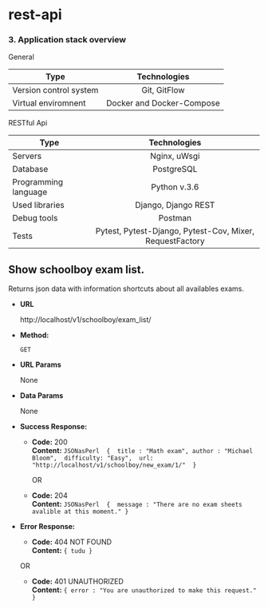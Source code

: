 # rest-api









### 3. Application stack overview

General

| Type        | Technologies           |
| ------------- |:-------------:|
| Version control system  | Git, GitFlow |
| Virtual enviromnent | Docker and Docker-Compose |

RESTful Api

| Type        | Technologies           |
| ------------- |:-------------:|
| Servers | Nginx, uWsgi |
| Database | PostgreSQL |
| Programming language | Python v.3.6 |
| Used libraries | Django, Django REST |
| Debug tools | Postman |
| Tests | Pytest, Pytest-Django, Pytest-Cov, Mixer, RequestFactory |




**Show schoolboy exam list.**
----
  Returns json data with information shortcuts about all availables exams.

* **URL**

  http://localhost/v1/schoolboy/exam_list/

* **Method:**

  `GET`
  
*  **URL Params**

   None

* **Data Params**

  None

* **Success Response:**

  * **Code:** 200 <br />
    **Content:** ```JSONasPerl 
                    { 
                      title : "Math exam",
                      author : "Michael Bloom", 
                      difficulty: "Easy", 
                      url: "http://localhost/v1/schoolboy/new_exam/1/" 
                    }
                ```

    OR
    
  * **Code:** 204 <br />
    **Content:** ```JSONasPerl 
                    { 
                      message : "There are no exam sheets avalible at this moment."
                    }
                ```
 
* **Error Response:**

  * **Code:** 404 NOT FOUND <br />
    **Content:** `{ tudu }`

  OR

  * **Code:** 401 UNAUTHORIZED <br />
    **Content:** `{ error : "You are unauthorized to make this request." }`